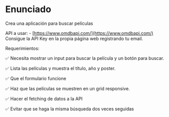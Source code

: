 # Enunciado

Crea una aplicación para buscar películas

API a usar: - [https://www.omdbapi.com/](https://www.omdbapi.com/) Consigue la API Key en la propia página web registrando tu email.

Requerimientos:

✅ Necesita mostrar un input para buscar la película y un botón para buscar.

✅ Lista las películas y muestra el título, año y poster.

✅ Que el formulario funcione

✅ Haz que las películas se muestren en un grid responsive.

✅ Hacer el fetching de datos a la API

✅ Evitar que se haga la misma búsqueda dos veces seguidas
